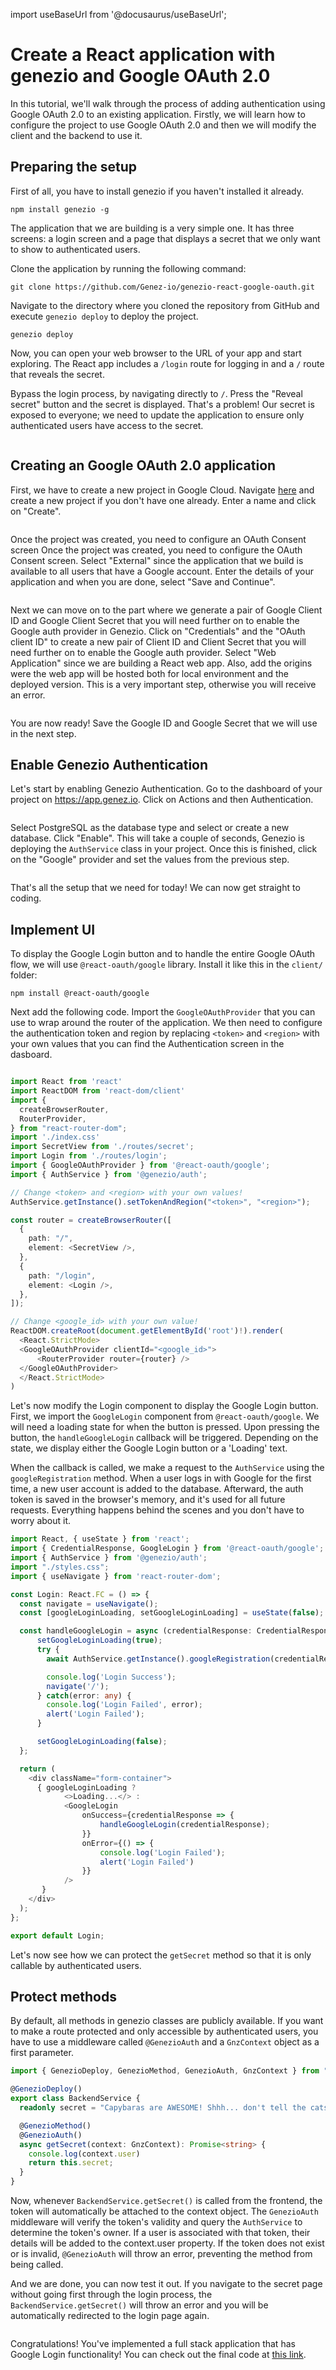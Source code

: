 import useBaseUrl from '@docusaurus/useBaseUrl';

# Create a React application with genezio and Google OAuth 2.0

In this tutorial, we'll walk through the process of adding authentication using Google OAuth 2.0 to an existing application. Firstly, we will learn how to configure the project to use Google OAuth 2.0 and then we will modify the client and the backend to use it. 

## Preparing the setup

First of all, you have to install genezio if you haven't installed it already.

```
npm install genezio -g
```

The application that we are building is a very simple one. It has three screens: a login screen and a page that displays a secret that we only want to show to authenticated users.

Clone the application by running the following command:

```
git clone https://github.com/Genez-io/genezio-react-google-oauth.git
```

Navigate to the directory where you cloned the repository from GitHub and execute `genezio deploy` to deploy the project.

```
genezio deploy
```

Now, you can open your web browser to the URL of your app and start exploring. The React app includes a `/login` route for logging in and a `/` route that reveals the secret.

Bypass the login process, by navigating directly to `/`. Press the "Reveal secret" button and the secret is displayed. That's a problem! Our secret is exposed to everyone; we need to update the application to ensure only authenticated users have access to the secret. 

<figure style={{textAlign:"center", marginLeft:"0"}}><img style={{cursor:"pointer"}} src={useBaseUrl("/img/google-initial.gif")} alt=""/><figcaption></figcaption></figure>

## Creating an Google OAuth 2.0 application

First, we have to create a new project in Google Cloud. Navigate [here](https://console.cloud.google.com/welcome) and create a new project if you don't have one already. Enter a name and click on "Create". 
<figure style={{textAlign:"center", marginLeft:"0"}}><img style={{cursor:"pointer"}} src={useBaseUrl("/img/google-step-1.gif")} alt=""/><figcaption></figcaption></figure>

Once the project was created, you need to configure an OAuth Consent screen Once the project was created, you need to configure the OAuth Consent screen. Select "External" since the application that we build is available to all users that have a Google account. Enter the details of your application and when you are done, select "Save and Continue".

<figure style={{textAlign:"center", marginLeft:"0"}}><img style={{cursor:"pointer"}} src={useBaseUrl("/img/google-step-2.gif")} alt=""/><figcaption></figcaption></figure>

Next we can move on to the part where we generate a pair of Google Client ID and Google Client Secret that you will need further on to enable the Google auth provider in Genezio. Click on "Credentials" and the "OAuth client ID" to create a new pair of Client ID and Client Secret that you will need further on to enable the Google auth provider. Select "Web Application" since we are building a React web app. Also, add the origins were the web app will be hosted both for local environment and the deployed version. This is a very important step, otherwise you will receive an error. 

<figure style={{textAlign:"center", marginLeft:"0"}}><img style={{cursor:"pointer"}} src={useBaseUrl("/img/google-step-3.gif")} alt=""/><figcaption></figcaption></figure>


You are now ready! Save the Google ID and Google Secret that we will use in the next step.

## Enable Genezio Authentication

Let's start by enabling Genezio Authentication. Go to the dashboard of your project on https://app.genez.io. Click on Actions and then Authentication.

<figure style={{textalign:"center", marginleft:"0"}}><img style={{cursor:"pointer"}} src={useBaseUrl("/img/google-enable-auth-1.gif")} alt=""/><figcaption></figcaption></figure>

Select PostgreSQL as the database type and select or create a new database. Click "Enable". This will take a couple of seconds, Genezio is deploying the `AuthService` class in your project. Once this is finished, click on the "Google" provider and set the values from the previous step.

<figure style={{textAlign:"center", marginLeft:"0"}}><img style={{cursor:"pointer"}} src={useBaseUrl("/img/google-enable-auth-2.gif")} alt=""/><figcaption></figcaption></figure>

That's all the setup that we need for today! We can now get straight to coding.

## Implement UI 

To display the Google Login button and to handle the entire Google OAuth flow, we will use `@react-oauth/google` library. Install it like this in the `client/` folder:

```
npm install @react-oauth/google
```

Next add the following code. Import the `GoogleOAuthProvider` that you can use to wrap around the router of the application. We then need to configure the authentication token and region by replacing `<token>` and `<region>` with your own values that you can find the Authentication screen in the dasboard. 
   
<figure style={{textalign:"center", marginleft:"0"}}><img style={{cursor:"pointer"}} src={useBaseUrl("/img/token-and-region.png")} alt=""/><figcaption></figcaption></figure>

```typescript title="client/src/main.tsx" showLineNumbers
import React from 'react'
import ReactDOM from 'react-dom/client'
import {
  createBrowserRouter,
  RouterProvider,
} from "react-router-dom";
import './index.css'
import SecretView from './routes/secret';
import Login from './routes/login';
import { GoogleOAuthProvider } from '@react-oauth/google';
import { AuthService } from '@genezio/auth';

// Change <token> and <region> with your own values!
AuthService.getInstance().setTokenAndRegion("<token>", "<region>");

const router = createBrowserRouter([
  {
    path: "/",
    element: <SecretView />,
  },
  {
    path: "/login",
    element: <Login />,
  },
]);

// Change <google_id> with your own value!
ReactDOM.createRoot(document.getElementById('root')!).render(
  <React.StrictMode>
  <GoogleOAuthProvider clientId="<google_id>">
      <RouterProvider router={router} />
  </GoogleOAuthProvider>
  </React.StrictMode>
)

```

Let's now modify the Login component to display the Google Login button. First, we import the `GoogleLogin` component from `@react-oauth/google`. We will need a loading state for when the button is pressed. Upon pressing the button, the `handleGoogleLogin` callback will be triggered. Depending on the state, we display either the Google Login button or a 'Loading' text.

When the callback is called, we make a request to the `AuthService` using the `googleRegistration` method. When a user logs in with Google for the first time, a new user account is added to the database. Afterward, the auth token is saved in the browser's memory, and it's used for all future requests. Everything happens behind the scenes and you don't have to worry about it. 
```typescript title="client/src/routes/login.tsx" showLineNumbers
import React, { useState } from 'react';
import { CredentialResponse, GoogleLogin } from '@react-oauth/google';
import { AuthService } from '@genezio/auth';
import "./styles.css";
import { useNavigate } from 'react-router-dom';

const Login: React.FC = () => {
  const navigate = useNavigate();
  const [googleLoginLoading, setGoogleLoginLoading] = useState(false);

  const handleGoogleLogin = async (credentialResponse: CredentialResponse) => {
      setGoogleLoginLoading(true);
      try {
        await AuthService.getInstance().googleRegistration(credentialResponse.credential!)

        console.log('Login Success');
        navigate('/');
      } catch(error: any) {
        console.log('Login Failed', error);
        alert('Login Failed');
      }

      setGoogleLoginLoading(false);
  };

  return (
    <div className="form-container">
      { googleLoginLoading ? 
            <>Loading...</> :  
            <GoogleLogin
                onSuccess={credentialResponse => {
                    handleGoogleLogin(credentialResponse);
                }}
                onError={() => {
                    console.log('Login Failed');
                    alert('Login Failed')
                }}
            />
       }
    </div>
  );
};

export default Login;
```
Let's now see how we can protect the `getSecret` method so that it is only callable by authenticated users.

## Protect methods

By default, all methods in genezio classes are publicly available. If you want to make a route protected and only accessible by authenticated users, you have to use a middleware called `@GenezioAuth` and a `GnzContext` object as a first parameter.

```typescript title="server/backend.ts" showLineNumbers
import { GenezioDeploy, GenezioMethod, GenezioAuth, GnzContext } from "@genezio/types";

@GenezioDeploy()
export class BackendService {
  readonly secret = "Capybaras are AWESOME! Shhh... don't tell the cats!";

  @GenezioMethod()
  @GenezioAuth()
  async getSecret(context: GnzContext): Promise<string> {
    console.log(context.user)
    return this.secret;
  }
}
```

Now, whenever `BackendService.getSecret()` is called from the frontend, the token will automatically be attached to the context object. The `GenezioAuth` middleware will verify the token's validity and query the `AuthService` to determine the token's owner. If a user is associated with that token, their details will be added to the context.user property. If the token does not exist or is invalid, `@GenezioAuth` will throw an error, preventing the method from being called.

And we are done, you can now test it out. If you navigate to the secret page without going first through the login process, the `BackendService.getSecret()` will throw an error and you will be automatically redirected to the login page again.  

<figure style={{textAlign:"center", marginLeft:"0"}}><img style={{cursor:"pointer"}} src={useBaseUrl("/img/final-demo.gif")} alt=""/><figcaption></figcaption></figure>

Congratulations! You've implemented a full stack application that has Google Login functionality! You can check out the final code at [this link](https://github.com/Genez-io/genezio-react-google-oauth/tree/final).

